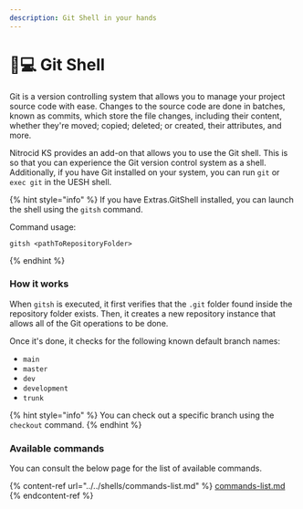 ```yaml
---
description: Git Shell in your hands
---
```


# 👩💻 Git Shell

Git is a version controlling system that allows you to manage your project source code with ease. Changes to the source code are done in batches, known as commits, which store the file changes, including their content, whether they're moved; copied; deleted; or created, their attributes, and more.

Nitrocid KS provides an add-on that allows you to use the Git shell. This is so that you can experience the Git version control system as a shell. Additionally, if you have Git installed on your system, you can run `git` or `exec git` in the UESH shell.

{% hint style="info" %}
If you have Extras.GitShell installed, you can launch the shell using the `gitsh` command.

Command usage:

```
gitsh <pathToRepositoryFolder>
```
{% endhint %}

### How it works

When `gitsh` is executed, it first verifies that the `.git` folder found inside the repository folder exists. Then, it creates a new repository instance that allows all of the Git operations to be done.

Once it's done, it checks for the following known default branch names:

* `main`
* `master`
* `dev`
* `development`
* `trunk`

{% hint style="info" %}
You can check out a specific branch using the `checkout` command.
{% endhint %}

### Available commands

You can consult the below page for the list of available commands.

{% content-ref url="../../shells/commands-list.md" %}
[commands-list.md](../../shells/commands-list.md)
{% endcontent-ref %}
